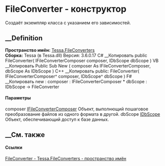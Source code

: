 # FileConverter - конструктор
Создаёт экземпляр класса с указанием его зависимостей.
## __Definition
 **Пространство имён:** [Tessa.FileConverters](N_Tessa_FileConverters.htm)  
 **Сборка:** Tessa (в Tessa.dll) Версия: 3.6.0.17
C# __Копировать
     public FileConverter(
    	IFileConverterComposer composer,
    	IDbScope dbScope
    )
VB __Копировать
     Public Sub New ( 
    	composer As IFileConverterComposer,
    	dbScope As IDbScope
    )
C++ __Копировать
     public:
    FileConverter(
    	IFileConverterComposer^ composer, 
    	IDbScope^ dbScope
    )
F# __Копировать
     new : 
            composer : IFileConverterComposer * 
            dbScope : IDbScope -> FileConverter
#### Параметры
composer
[IFileConverterComposer](T_Tessa_FileConverters_IFileConverterComposer.htm)
     Объект, выполнющий пошаговое преобразование файлов из одного формата в другой. 
dbScope [IDbScope](T_Tessa_Platform_Data_IDbScope.htm)
    Объект, обеспечивающий доступ к базе данных.
##  __См. также
#### Ссылки
[FileConverter - ](T_Tessa_FileConverters_FileConverter.htm)
[Tessa.FileConverters - пространство имён](N_Tessa_FileConverters.htm)
